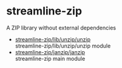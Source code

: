 # streamline-zip

A ZIP library without external dependencies

* [streamline-zip/lib/unzip/unzip](lib/unzip/unzip.md)  
  streamline-zip/lib/unzip/unzip module
* [streamline-zip/janzip/janzip](janzip/janzip.md)  
  streamline-zip main module
